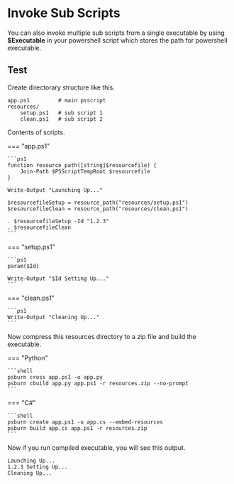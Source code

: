 # Invoke Sub Scripts

You can also invoke multiple sub scripts from a single executable by using **$Executable** in your powershell script which stores the path for powershell executable.


## Test

Create directorary structure like this.

```
app.ps1			# main psscript
resources/
	setup.ps1	# sub script 1
	clean.ps1	# sub script 2
```

Contents of scripts.

=== "app.ps1"

	```ps1
	function resource_path([string]$resourcefile) {
	    Join-Path $PSScriptTempRoot $resourcefile
	}

	Write-Output "Launching Up..."

	$resourcefileSetup = resource_path("resources/setup.ps1")
	$resourcefileClean = resource_path("resources/clean.ps1")

	. $resourcefileSetup -Id "1.2.3"
	. $resourcefileClean
	```

=== "setup.ps1"

	```ps1
	param($Id)

	Write-Output "$Id Setting Up..."
	```

=== "clean.ps1"

	```ps1
	Write-Output "Cleaning Up..."
	```

Now compress this resources directory to a zip file and build the executable.

=== "Python"

	```shell
	psburn cross app.ps1 -o app.py
	psburn cbuild app.py app.ps1 -r resources.zip --no-prompt
	```

=== "C#"

	```shell
	psburn create app.ps1 -o app.cs --embed-resources
	psburn build app.cs app.ps1 -r resources.zip
	```

Now if you run compiled executable, you will see this output.

```
Launching Up...
1.2.3 Setting Up...
Cleaning Up...
```